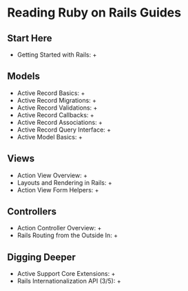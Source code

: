 # Reading Ruby on Rails Guides
## Start Here
* Getting Started with Rails: +

## Models
* Active Record Basics: +
* Active Record Migrations: +
* Active Record Validations: +
* Active Record Callbacks: +
* Active Record Associations: +
* Active Record Query Interface: +
* Active Model Basics: +

## Views
* Action View Overview: + 
* Layouts and Rendering in Rails: +
* Action View Form Helpers: +

## Controllers
* Action Controller Overview: +
* Rails Routing from the Outside In: +

## Digging Deeper
* Active Support Core Extensions: +
* Rails Internationalization API (3/5): + 
